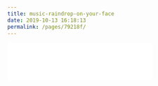 ```yaml
---
title: music-raindrop-on-your-face
date: 2019-10-13 16:18:13
permalink: /pages/79218f/
---
```

<iframe frameborder="no" border="0" marginwidth="0" marginheight="0" width='330' height='86 ' src="//music.163.com/outchain/player?type=2&id=28906014&auto=0&height=66"></iframe>

